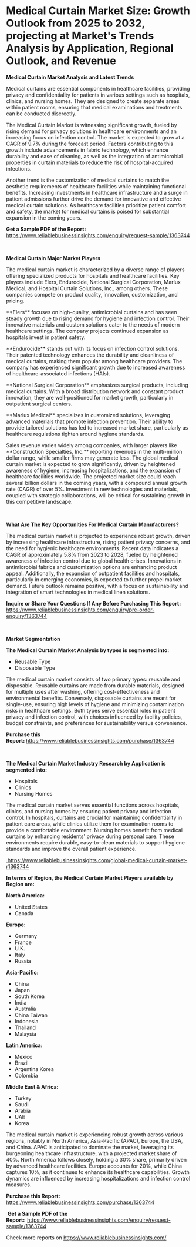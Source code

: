 <p><h1>Medical Curtain Market Size: Growth Outlook from 2025 to 2032, projecting at Market's Trends Analysis by Application, Regional Outlook, and Revenue</h1></p><p><strong>Medical Curtain Market Analysis and Latest Trends</strong></p>
<p><p>Medical curtains are essential components in healthcare facilities, providing privacy and confidentiality for patients in various settings such as hospitals, clinics, and nursing homes. They are designed to create separate areas within patient rooms, ensuring that medical examinations and treatments can be conducted discreetly.</p><p>The Medical Curtain Market is witnessing significant growth, fueled by rising demand for privacy solutions in healthcare environments and an increasing focus on infection control. The market is expected to grow at a CAGR of 9.7% during the forecast period. Factors contributing to this growth include advancements in fabric technology, which enhance durability and ease of cleaning, as well as the integration of antimicrobial properties in curtain materials to reduce the risk of hospital-acquired infections.</p><p>Another trend is the customization of medical curtains to match the aesthetic requirements of healthcare facilities while maintaining functional benefits. Increasing investments in healthcare infrastructure and a surge in patient admissions further drive the demand for innovative and effective medical curtain solutions. As healthcare facilities prioritize patient comfort and safety, the market for medical curtains is poised for substantial expansion in the coming years.</p></p>
<p><strong>Get a Sample PDF of the Report:&nbsp;</strong> <a href="https://www.reliablebusinessinsights.com/enquiry/request-sample/1363744?utm_campaign=2226&utm_medium=2&utm_source=Github&utm_content=ia&utm_term=07022025&utm_id=medical-curtain">https://www.reliablebusinessinsights.com/enquiry/request-sample/1363744</a></p>
<p>&nbsp;</p>
<p><strong>Medical Curtain Major Market Players</strong></p>
<p><p>The medical curtain market is characterized by a diverse range of players offering specialized products for hospitals and healthcare facilities. Key players include Elers, Endurocide, National Surgical Corporation, Marlux Medical, and Hospital Curtain Solutions, Inc., among others. These companies compete on product quality, innovation, customization, and pricing.</p><p>**Elers** focuses on high-quality, antimicrobial curtains and has seen steady growth due to rising demand for hygiene and infection control. Their innovative materials and custom solutions cater to the needs of modern healthcare settings. The company projects continued expansion as hospitals invest in patient safety.</p><p>**Endurocide** stands out with its focus on infection control solutions. Their patented technology enhances the durability and cleanliness of medical curtains, making them popular among healthcare providers. The company has experienced significant growth due to increased awareness of healthcare-associated infections (HAIs).</p><p>**National Surgical Corporation** emphasizes surgical products, including medical curtains. With a broad distribution network and constant product innovation, they are well-positioned for market growth, particularly in outpatient surgical centers.</p><p>**Marlux Medical** specializes in customized solutions, leveraging advanced materials that promote infection prevention. Their ability to provide tailored solutions has led to increased market share, particularly as healthcare regulations tighten around hygiene standards.</p><p>Sales revenue varies widely among companies, with larger players like **Construction Specialties, Inc.** reporting revenues in the multi-million dollar range, while smaller firms may generate less. The global medical curtain market is expected to grow significantly, driven by heightened awareness of hygiene, increasing hospitalizations, and the expansion of healthcare facilities worldwide. The projected market size could reach several billion dollars in the coming years, with a compound annual growth rate (CAGR) of over 5%. Investment in new technologies and materials, coupled with strategic collaborations, will be critical for sustaining growth in this competitive landscape.</p></p>
<p>&nbsp;</p>
<p><strong>What Are The Key Opportunities For Medical Curtain Manufacturers?</strong></p>
<p><p>The medical curtain market is projected to experience robust growth, driven by increasing healthcare infrastructure, rising patient privacy concerns, and the need for hygienic healthcare environments. Recent data indicates a CAGR of approximately 5.8% from 2023 to 2028, fueled by heightened awareness of infection control due to global health crises. Innovations in antimicrobial fabrics and customization options are enhancing product appeal. Additionally, the expansion of outpatient facilities and hospitals, particularly in emerging economies, is expected to further propel market demand. Future outlook remains positive, with a focus on sustainability and integration of smart technologies in medical linen solutions.</p></p>
<p><strong>Inquire or Share Your Questions If Any Before Purchasing This Report:</strong> <a href="https://www.reliablebusinessinsights.com/enquiry/pre-order-enquiry/1363744?utm_campaign=2226&utm_medium=2&utm_source=Github&utm_content=ia&utm_term=07022025&utm_id=medical-curtain">https://www.reliablebusinessinsights.com/enquiry/pre-order-enquiry/1363744</a></p>
<p>&nbsp;</p>
<p><strong>Market Segmentation</strong></p>
<p><strong>The Medical Curtain Market Analysis by types is segmented into:</strong></p>
<p><ul><li>Reusable Type</li><li>Disposable Type</li></ul></p>
<p><p>The medical curtain market consists of two primary types: reusable and disposable. Reusable curtains are made from durable materials, designed for multiple uses after washing, offering cost-effectiveness and environmental benefits. Conversely, disposable curtains are meant for single-use, ensuring high levels of hygiene and minimizing contamination risks in healthcare settings. Both types serve essential roles in patient privacy and infection control, with choices influenced by facility policies, budget constraints, and preferences for sustainability versus convenience.</p></p>
<p><strong>Purchase this Report:&nbsp;</strong><a href="https://www.reliablebusinessinsights.com/purchase/1363744?utm_campaign=2226&utm_medium=2&utm_source=Github&utm_content=ia&utm_term=07022025&utm_id=medical-curtain">https://www.reliablebusinessinsights.com/purchase/1363744</a></p>
<p>&nbsp;</p>
<p><strong>The Medical Curtain Market Industry Research by Application is segmented into:</strong></p>
<p><ul><li>Hospitals</li><li>Clinics</li><li>Nursing Homes</li></ul></p>
<p><p>The medical curtain market serves essential functions across hospitals, clinics, and nursing homes by ensuring patient privacy and infection control. In hospitals, curtains are crucial for maintaining confidentiality in patient care areas, while clinics utilize them for examination rooms to provide a comfortable environment. Nursing homes benefit from medical curtains by enhancing residents' privacy during personal care. These environments require durable, easy-to-clean materials to support hygiene standards and improve the overall patient experience.</p></p>
<p><a href="https://www.reliablebusinessinsights.com/global-medical-curtain-market-r1363744?utm_campaign=2226&utm_medium=2&utm_source=Github&utm_content=ia&utm_term=07022025&utm_id=medical-curtain">&nbsp;https://www.reliablebusinessinsights.com/global-medical-curtain-market-r1363744</a></p>
<p><strong>In terms of Region, the Medical Curtain Market Players available by Region are:</strong></p>
<p>
    <p> <strong> North America: </strong>
        <ul>
            <li>United States</li>
            <li>Canada</li>
        </ul>
        </p> 
    <p> <strong> Europe: </strong>
        <ul>
            <li>Germany</li>
            <li>France</li>
            <li>U.K.</li>
            <li>Italy</li>
            <li>Russia</li>
        </ul>
        </p> 
    <p> <strong> Asia-Pacific: </strong>
        <ul>
            <li>China</li>
            <li>Japan</li>
            <li>South Korea</li>
            <li>India</li>
            <li>Australia</li>
            <li>China Taiwan</li>
            <li>Indonesia</li>
            <li>Thailand</li>
            <li>Malaysia</li>
        </ul>
        </p> 
    <p> <strong> Latin America: </strong>
        <ul>
            <li>Mexico</li>
            <li>Brazil</li>
            <li>Argentina Korea</li>
            <li>Colombia</li>
        </ul>
        </p> 
    <p> <strong> Middle East & Africa: </strong>
        <ul>
            <li>Turkey</li>
            <li>Saudi</li>
            <li>Arabia</li>
            <li>UAE</li>
            <li>Korea</li>
        </ul>
    </p>
    </p>
<p><p>The medical curtain market is experiencing robust growth across various regions, notably in North America, Asia-Pacific (APAC), Europe, the USA, and China. APAC is anticipated to dominate the market, leveraging its burgeoning healthcare infrastructure, with a projected market share of 40%. North America follows closely, holding a 30% share, primarily driven by advanced healthcare facilities. Europe accounts for 20%, while China captures 10%, as it continues to enhance its healthcare capabilities. Growth dynamics are influenced by increasing hospitalizations and infection control measures.</p></p>
<p><strong>Purchase this Report: </strong><a href="https://www.reliablebusinessinsights.com/purchase/1363744?utm_campaign=2226&utm_medium=2&utm_source=Github&utm_content=ia&utm_term=07022025&utm_id=medical-curtain">https://www.reliablebusinessinsights.com/purchase/1363744</a></p>
<p>&nbsp;<strong>Get a Sample PDF of the Report:&nbsp;&nbsp;</strong><a href="https://www.reliablebusinessinsights.com/enquiry/request-sample/1363744?utm_campaign=2226&utm_medium=2&utm_source=Github&utm_content=ia&utm_term=07022025&utm_id=medical-curtain">https://www.reliablebusinessinsights.com/enquiry/request-sample/1363744</a></p>
<p><strong></strong></p>
<p>Check more reports on <a href="https://www.reliablebusinessinsights.com/?utm_campaign=2226&utm_medium=2&utm_source=Github&utm_content=ia&utm_term=07022025&utm_id=medical-curtain">https://www.reliablebusinessinsights.com/</a></p>
